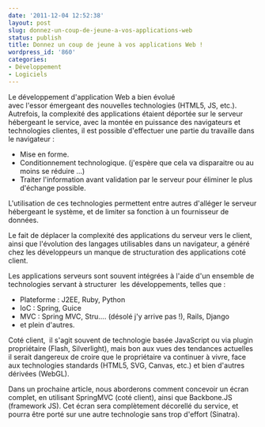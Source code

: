 ```yaml
---
date: '2011-12-04 12:52:38'
layout: post
slug: donnez-un-coup-de-jeune-a-vos-applications-web
status: publish
title: Donnez un coup de jeune à vos applications Web !
wordpress_id: '860'
categories:
- Développement
- Logiciels
---
```


Le développement d'application Web a bien évolué avec l'essor émergeant des nouvelles technologies (HTML5, JS, etc.). Autrefois, la complexité des applications étaient déportée sur le serveur hébergeant le service, avec la montée en puissance des navigateurs et technologies clientes, il est possible d'effectuer une partie du travaille dans le navigateur :

   *   Mise en forme.
   *   Conditionnement technologique. (j'espère que cela va disparaitre ou au moins se réduire ...)
   *   Traiter l'information avant validation par le serveur pour éliminer le plus d'échange possible.

L'utilisation de ces technologies permettent entre autres d'alléger le serveur hébergeant le système, et de limiter sa fonction à un fournisseur de données.

Le fait de déplacer la complexité des applications du serveur vers le client, ainsi que l'évolution des langages utilisables dans un navigateur, a généré chez les développeurs un manque de structuration des applications coté client.

Les applications serveurs sont souvent intégrées à l'aide d'un ensemble de technologies servant à structurer  les développements, telles que :

  *   Plateforme : J2EE, Ruby, Python
  *   IoC : Spring, Guice
  *   MVC : Spring MVC, Stru.... (désolé j'y arrive pas !), Rails, Django
  *   et plein d'autres.

Coté client,  il s'agit souvent de technologie basée JavaScript ou via plugin propriétaire (Flash, Silverlight), mais bon aux vues des tendances actuelles il serait dangereux de croire que le propriétaire va continuer à vivre, face aux technologies standards (HTML5, SVG, Canvas, etc.) et bien d'autres dérivées (WebGL).

Dans un prochaine article, nous aborderons comment concevoir un écran complet, en utilisant SpringMVC (coté client), ainsi que Backbone.JS (framework JS). 
Cet écran sera complètement décorellé du service, et pourra être porté sur une autre technologie sans trop d'effort (Sinatra).
